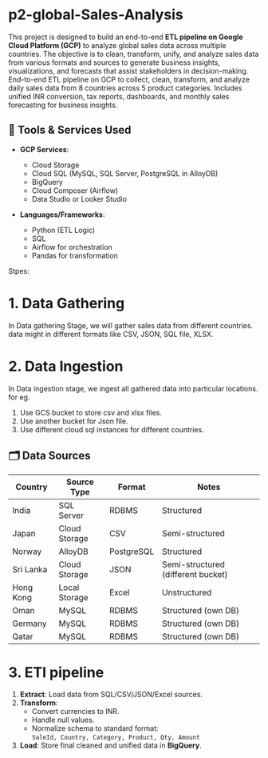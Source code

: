 # p2-global-Sales-Analysis
This project is designed to build an end-to-end **ETL pipeline on Google Cloud Platform (GCP)** to analyze global sales data across multiple countries. The objective is to clean, transform, unify, and analyze sales data from various formats and sources to generate business insights, visualizations, and forecasts that assist stakeholders in decision-making.
End-to-end ETL pipeline on GCP to collect, clean, transform, and analyze daily sales data from 8 countries across 5 product categories. Includes unified INR conversion, tax reports, dashboards, and monthly sales forecasting for business insights.

## 🧰 Tools & Services Used

- **GCP Services**:  
  - Cloud Storage  
  - Cloud SQL (MySQL, SQL Server, PostgreSQL in AlloyDB)  
  - BigQuery  
  - Cloud Composer (Airflow)  
  - Data Studio or Looker Studio

- **Languages/Frameworks**:  
  - Python (ETL Logic)  
  - SQL  
  - Airflow for orchestration  
  - Pandas for transformation  


Stpes:
# 1. Data Gathering
In Data gathering Stage, we  will gather sales data from different countries. data might in different formats like CSV, JSON, SQL file, XLSX.

# 2. Data Ingestion
In Data ingestion stage, we ingest all gathered data into particular locations.
for eg.
1. Use GCS bucket to store csv and xlsx files.
2. Use another bucket for Json file.
3. Use different cloud sql instances for different countries.

## 🗂️ Data Sources

| Country      | Source Type         | Format       | Notes                                |
|--------------|---------------------|--------------|--------------------------------------|
| India        | SQL Server          | RDBMS        | Structured                           |
| Japan        | Cloud Storage       | CSV          | Semi-structured                      |
| Norway       | AlloyDB             | PostgreSQL   | Structured                           |
| Sri Lanka    | Cloud Storage       | JSON         | Semi-structured (different bucket)   |
| Hong Kong    | Local Storage       | Excel        | Unstructured                         |
| Oman         | MySQL               | RDBMS        | Structured (own DB)                  |
| Germany      | MySQL               | RDBMS        | Structured (own DB)                  |
| Qatar        | MySQL               | RDBMS        | Structured (own DB)                  |


# 3. ETl pipeline
1. **Extract**: Load data from SQL/CSV/JSON/Excel sources.
2. **Transform**:
   - Convert currencies to INR.
   - Handle null values.
   - Normalize schema to standard format:  
     `SaleId, Country, Category, Product, Qty, Amount`
3. **Load**: Store final cleaned and unified data in **BigQuery**.
